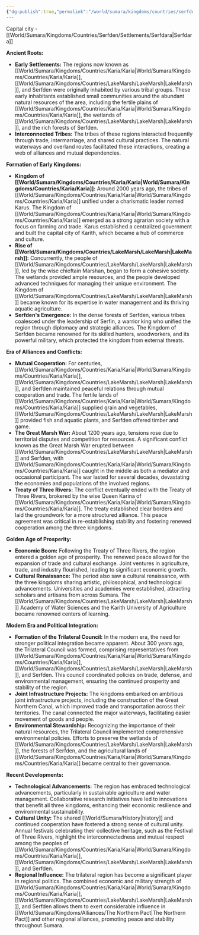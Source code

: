 ```yaml
---
{"dg-publish":true,"permalink":"/world/sumara/kingdoms/countries/serfden/serfden/"}
---
```


Capital city - [[World/Sumara/Kingdoms/Countries/Serfden/Settlements/Serfdara\|Serfdara]]

**Ancient Roots:**

- **Early Settlements:** The regions now known as [[World/Sumara/Kingdoms/Countries/Karia/Karia\|World/Sumara/Kingdoms/Countries/Karia/Karia]], [[World/Sumara/Kingdoms/Countries/LakeMarsh/LakeMarsh\|LakeMarsh]], and Serfden were originally inhabited by various tribal groups. These early inhabitants established small communities around the abundant natural resources of the area, including the fertile plains of [[World/Sumara/Kingdoms/Countries/Karia/Karia\|World/Sumara/Kingdoms/Countries/Karia/Karia]], the wetlands of [[World/Sumara/Kingdoms/Countries/LakeMarsh/LakeMarsh\|LakeMarsh]], and the rich forests of Serfden.
- **Interconnected Tribes:** The tribes of these regions interacted frequently through trade, intermarriage, and shared cultural practices. The natural waterways and overland routes facilitated these interactions, creating a web of alliances and mutual dependencies.

**Formation of Early Kingdoms:**

- **Kingdom of [[World/Sumara/Kingdoms/Countries/Karia/Karia\|World/Sumara/Kingdoms/Countries/Karia/Karia]]:** Around 2000 years ago, the tribes of [[World/Sumara/Kingdoms/Countries/Karia/Karia\|World/Sumara/Kingdoms/Countries/Karia/Karia]] unified under a charismatic leader named Karus. The Kingdom of [[World/Sumara/Kingdoms/Countries/Karia/Karia\|World/Sumara/Kingdoms/Countries/Karia/Karia]] emerged as a strong agrarian society with a focus on farming and trade. Karus established a centralized government and built the capital city of Karith, which became a hub of commerce and culture.
- **Rise of [[World/Sumara/Kingdoms/Countries/LakeMarsh/LakeMarsh\|LakeMarsh]]:** Concurrently, the people of [[World/Sumara/Kingdoms/Countries/LakeMarsh/LakeMarsh\|LakeMarsh]], led by the wise chieftain Marshan, began to form a cohesive society. The wetlands provided ample resources, and the people developed advanced techniques for managing their unique environment. The Kingdom of [[World/Sumara/Kingdoms/Countries/LakeMarsh/LakeMarsh\|LakeMarsh]] became known for its expertise in water management and its thriving aquatic agriculture.
- **Serfden's Emergence:** In the dense forests of Serfden, various tribes coalesced under the leadership of Serfin, a warrior king who unified the region through diplomacy and strategic alliances. The Kingdom of Serfden became renowned for its skilled hunters, woodworkers, and its powerful military, which protected the kingdom from external threats.

**Era of Alliances and Conflicts:**

- **Mutual Cooperation:** For centuries, [[World/Sumara/Kingdoms/Countries/Karia/Karia\|World/Sumara/Kingdoms/Countries/Karia/Karia]], [[World/Sumara/Kingdoms/Countries/LakeMarsh/LakeMarsh\|LakeMarsh]], and Serfden maintained peaceful relations through mutual cooperation and trade. The fertile lands of [[World/Sumara/Kingdoms/Countries/Karia/Karia\|World/Sumara/Kingdoms/Countries/Karia/Karia]] supplied grain and vegetables, [[World/Sumara/Kingdoms/Countries/LakeMarsh/LakeMarsh\|LakeMarsh]] provided fish and aquatic plants, and Serfden offered timber and game.
- **The Great Marsh War:** About 1200 years ago, tensions rose due to territorial disputes and competition for resources. A significant conflict known as the Great Marsh War erupted between [[World/Sumara/Kingdoms/Countries/LakeMarsh/LakeMarsh\|LakeMarsh]] and Serfden, with [[World/Sumara/Kingdoms/Countries/Karia/Karia\|World/Sumara/Kingdoms/Countries/Karia/Karia]] caught in the middle as both a mediator and occasional participant. The war lasted for several decades, devastating the economies and populations of the involved regions.
- **Treaty of Three Rivers:** The conflict eventually ended with the Treaty of Three Rivers, brokered by the wise Queen Karina of [[World/Sumara/Kingdoms/Countries/Karia/Karia\|World/Sumara/Kingdoms/Countries/Karia/Karia]]. The treaty established clear borders and laid the groundwork for a more structured alliance. This peace agreement was critical in re-establishing stability and fostering renewed cooperation among the three kingdoms.

**Golden Age of Prosperity:**

- **Economic Boom:** Following the Treaty of Three Rivers, the region entered a golden age of prosperity. The renewed peace allowed for the expansion of trade and cultural exchange. Joint ventures in agriculture, trade, and industry flourished, leading to significant economic growth.
- **Cultural Renaissance:** The period also saw a cultural renaissance, with the three kingdoms sharing artistic, philosophical, and technological advancements. Universities and academies were established, attracting scholars and artisans from across Sumara. The [[World/Sumara/Kingdoms/Countries/LakeMarsh/LakeMarsh\|LakeMarsh]] Academy of Water Sciences and the Karith University of Agriculture became renowned centers of learning.

**Modern Era and Political Integration:**

- **Formation of the Trilateral Council:** In the modern era, the need for stronger political integration became apparent. About 300 years ago, the Trilateral Council was formed, comprising representatives from [[World/Sumara/Kingdoms/Countries/Karia/Karia\|World/Sumara/Kingdoms/Countries/Karia/Karia]], [[World/Sumara/Kingdoms/Countries/LakeMarsh/LakeMarsh\|LakeMarsh]], and Serfden. This council coordinated policies on trade, defense, and environmental management, ensuring the continued prosperity and stability of the region.
- **Joint Infrastructure Projects:** The kingdoms embarked on ambitious joint infrastructure projects, including the construction of the Great Northern Canal, which improved trade and transportation across their territories. The canal connected the major waterways, facilitating easier movement of goods and people.
- **Environmental Stewardship:** Recognizing the importance of their natural resources, the Trilateral Council implemented comprehensive environmental policies. Efforts to preserve the wetlands of [[World/Sumara/Kingdoms/Countries/LakeMarsh/LakeMarsh\|LakeMarsh]], the forests of Serfden, and the agricultural lands of [[World/Sumara/Kingdoms/Countries/Karia/Karia\|World/Sumara/Kingdoms/Countries/Karia/Karia]] became central to their governance.

**Recent Developments:**

- **Technological Advancements:** The region has embraced technological advancements, particularly in sustainable agriculture and water management. Collaborative research initiatives have led to innovations that benefit all three kingdoms, enhancing their economic resilience and environmental sustainability.
- **Cultural Unity:** The shared [[World/Sumara/History\|history]] and continued cooperation have fostered a strong sense of cultural unity. Annual festivals celebrating their collective heritage, such as the Festival of Three Rivers, highlight the interconnectedness and mutual respect among the peoples of [[World/Sumara/Kingdoms/Countries/Karia/Karia\|World/Sumara/Kingdoms/Countries/Karia/Karia]], [[World/Sumara/Kingdoms/Countries/LakeMarsh/LakeMarsh\|LakeMarsh]], and Serfden.
- **Regional Influence:** The trilateral region has become a significant player in regional politics. The combined economic and military strength of [[World/Sumara/Kingdoms/Countries/Karia/Karia\|World/Sumara/Kingdoms/Countries/Karia/Karia]], [[World/Sumara/Kingdoms/Countries/LakeMarsh/LakeMarsh\|LakeMarsh]], and Serfden allows them to exert considerable influence in [[World/Sumara/Kingdoms/Alliances/The Northern Pact\|The Northern Pact]] and other regional alliances, promoting peace and stability throughout Sumara.